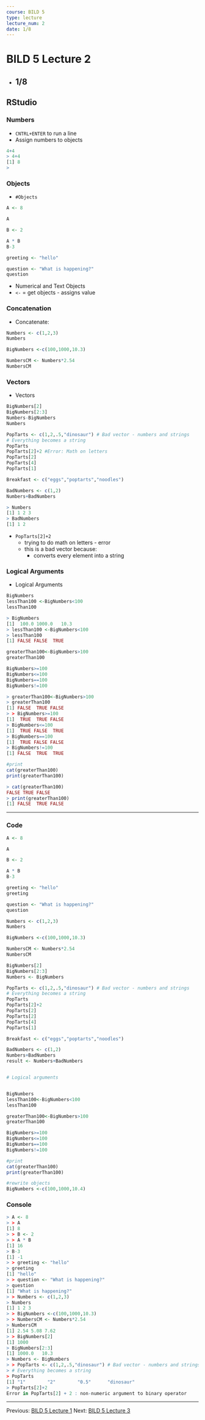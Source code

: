 ```yaml
---
course: BILD 5
type: lecture
lecture_num: 2
date: 1/8
---
```


# BILD 5 Lecture 2
- ## 1/8

## RStudio

### Numbers

- `CNTRL+ENTER` to run a line
- Assign numbers to objects

```R
4+4
> 4+4
[1] 8
> 
```

### Objects

- `#Objects`

```R
A <- 8

A

B <- 2

A * B
B-3

greeting <- "hello"

question <- "What is happening?"
question
```

- Numerical and Text Objects
- `<-` = get objects - assigns value

### Concatenation

- Concatenate:

```R
Numbers <- c(1,2,3)
Numbers

BigNumbers <-c(100,1000,10.3)

NumbersCM <- Numbers*2.54
NumbersCM
```

### Vectors

- Vectors

```R
BigNumbers[2]
BigNumbers[2:3]
Numbers-BigNumbers
Numbers

PopTarts <- c(1,2,.5,"dinosaur") # Bad vector - numbers and strings
# Everything becomes a string
PopTarts
PopTarts[2]+2 #Error: Math on letters
PopTarts[2]
PopTarts[4]
PopTarts[1]

Breakfast <- c("eggs","poptarts","noodles")

BadNumbers <- c(1,2)
Numbers+BadNumbers

> Numbers
[1] 1 2 3
> BadNumbers
[1] 1 2
```

- `PopTarts[2]+2`
	- trying to do math on letters - error
	- this is a bad vector because:
		- converts every element into a string


### Logical Arguments

- Logical Arguments

```R
BigNumbers
lessThan100 <-BigNumbers<100
lessThan100

> BigNumbers
[1]  100.0 1000.0   10.3
> lessThan100 <-BigNumbers<100
> lessThan100
[1] FALSE FALSE  TRUE

greaterThan100<-BigNumbers>100
greaterThan100

BigNumbers>=100
BigNumbers<=100
BigNumbers==100
BigNumbers!=100

> greaterThan100<-BigNumbers>100
> greaterThan100
[1] FALSE  TRUE FALSE
> > BigNumbers>=100
[1]  TRUE  TRUE FALSE
> BigNumbers<=100
[1]  TRUE FALSE  TRUE
> BigNumbers==100
[1]  TRUE FALSE FALSE
> BigNumbers!=100
[1] FALSE  TRUE  TRUE

#print
cat(greaterThan100)
print(greaterThan100)

> cat(greaterThan100)
FALSE TRUE FALSE
> print(greaterThan100)
[1] FALSE  TRUE FALSE
```


---

### Code

```R
A <- 8

A

B <- 2

A * B
B-3

greeting <- "hello"
greeting

question <- "What is happening?"
question

Numbers <- c(1,2,3)
Numbers

BigNumbers <-c(100,1000,10.3)

NumbersCM <- Numbers*2.54
NumbersCM

BigNumbers[2]
BigNumbers[2:3]
Numbers <- BigNumbers

PopTarts <- c(1,2,.5,"dinosaur") # Bad vector - numbers and strings
# Everything becomes a string
PopTarts
PopTarts[2]+2
PopTarts[2]
PopTarts[2]
PopTarts[4]
PopTarts[1]

Breakfast <- c("eggs","poptarts","noodles")

BadNumbers <- c(1,2)
Numbers+BadNumbers
result <- Numbers+BadNumbers


# Logical arguments


BigNumbers
lessThan100<-BigNumbers<100
lessThan100

greaterThan100<-BigNumbers>100
greaterThan100

BigNumbers>=100
BigNumbers<=100
BigNumbers==100
BigNumbers!=100

#print
cat(greaterThan100)
print(greaterThan100)

#rewrite objects
BigNumbers <-c(100,1000,10.4)
```

### Console

```R
> A <- 8
> > A
[1] 8
> > B <- 2
> > A * B
[1] 16
> B-3
[1] -1
> > greeting <- "hello"
> greeting
[1] "hello"
> > question <- "What is happening?"
> question
[1] "What is happening?"
> > Numbers <- c(1,2,3)
> Numbers
[1] 1 2 3
> > BigNumbers <-c(100,1000,10.3)
> > NumbersCM <- Numbers*2.54
> NumbersCM
[1] 2.54 5.08 7.62
> > BigNumbers[2]
[1] 1000
> BigNumbers[2:3]
[1] 1000.0   10.3
> Numbers <- BigNumbers
> > PopTarts <- c(1,2,.5,"dinosaur") # Bad vector - numbers and strings
> # Everything becomes a string
> PopTarts
[1] "1"        "2"        "0.5"      "dinosaur"
> PopTarts[2]+2
Error in PopTarts[2] + 2 : non-numeric argument to binary operator
```

---

Previous: [BILD 5 Lecture 1](BILD_5_LE_1.md)
Next: [BILD 5 Lecture 3](BILD_5_LE_3.md)